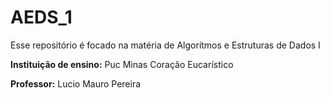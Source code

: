 # AEDS_1
  Esse repositório é focado na matéria de Algorítmos e Estruturas de Dados I 
  
  **Instituição de ensino:** Puc Minas Coração Eucarístico
  
 **Professor:** Lucio Mauro Pereira


